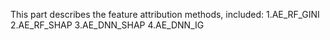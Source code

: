 This part describes the feature attribution methods, included:
  1.AE_RF_GINI
  2.AE_RF_SHAP
  3.AE_DNN_SHAP
  4.AE_DNN_IG
